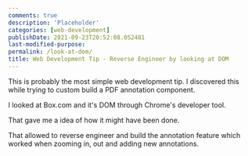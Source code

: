```yaml
---
comments: true
description: 'Placeholder' 
categories: [web-development]
publishDate: 2021-09-23T20:52:08.052481
last-modified-purpose:
permalink: /look-at-dom/
title: Web Development Tip - Reverse Engineer by looking at DOM
---
```


This is probably the most simple web development tip. I discovered this while trying to custom build a PDF annotation component.

I looked at Box.com and it's DOM through Chrome's developer tool.

That gave me a idea of how it might have been done.

That allowed to reverse engineer and build the annotation feature which worked when zooming in, out and adding new annotations.
